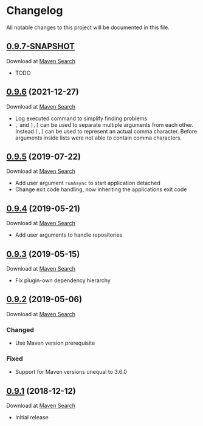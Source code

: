# Changelog
All notable changes to this project will be documented in this file.

<a name="0.9.7"></a>

## [0.9.7-SNAPSHOT](https://github.com/lars-sh/jar-runner-maven-plugin/compare/a24df52e7d034267d6059f5cfe324a0365184d6f...master)

Download at [Maven Search](https://search.maven.org/artifact/de.lars-sh/jar-runner-maven-plugin/0.9.7/jar)

* TODO

<a name="0.9.6"></a>

## [0.9.6](https://github.com/lars-sh/jar-runner-maven-plugin/compare/8d8ce3fda280a6abeee3035edc74829ecc521113...a24df52e7d034267d6059f5cfe324a0365184d6f) (2021-12-27)

Download at [Maven Search](https://search.maven.org/artifact/de.lars-sh/jar-runner-maven-plugin/0.9.6/jar)

* Log executed command to simplify finding problems
* `,` and `],[` can be used to separate multiple arguments from each other. Instead `[,]` can be used to represent an actual comma character. Before arguments inside lists were not able to contain comma characters.

<a name="0.9.5"></a>

## [0.9.5](https://github.com/lars-sh/jar-runner-maven-plugin/compare/570557e457bdc5bead85ff7c0df4d1de676a24e4...8d8ce3fda280a6abeee3035edc74829ecc521113) (2019-07-22)

Download at [Maven Search](https://search.maven.org/artifact/de.lars-sh/jar-runner-maven-plugin/0.9.5/jar)

* Add user argument `runAsync` to start application detached
* Change exit code handling, now inheriting the applications exit code

<a name="0.9.4"></a>

## [0.9.4](https://github.com/lars-sh/jar-runner-maven-plugin/compare/a8b47e13939b28ec35c97584bcb7ca892bca6346...570557e457bdc5bead85ff7c0df4d1de676a24e4) (2019-05-21)

Download at [Maven Search](https://search.maven.org/artifact/de.lars-sh/jar-runner-maven-plugin/0.9.4/jar)

* Add user arguments to handle repositories

<a name="0.9.3"></a>

## [0.9.3](https://github.com/lars-sh/jar-runner-maven-plugin/compare/323ffc298bfae6442bc2058de650c16dc99b7fcf...a8b47e13939b28ec35c97584bcb7ca892bca6346) (2019-05-15)

Download at [Maven Search](https://search.maven.org/artifact/de.lars-sh/jar-runner-maven-plugin/0.9.3/jar)

* Fix plugin-own dependency hierarchy

<a name="0.9.2"></a>

## [0.9.2](https://github.com/lars-sh/jar-runner-maven-plugin/compare/e09a123af35b8d6af6ebf03a0e4a010ce32a10af...323ffc298bfae6442bc2058de650c16dc99b7fcf) (2019-05-06)

Download at [Maven Search](https://search.maven.org/artifact/de.lars-sh/jar-runner-maven-plugin/0.9.2/jar)

### Changed
* Use Maven version prerequisite

### Fixed
* Support for Maven versions unequal to 3.6.0

<a name="0.9.1"></a>

## [0.9.1](https://github.com/lars-sh/jar-runner-maven-plugin/commit/e09a123af35b8d6af6ebf03a0e4a010ce32a10af) (2018-12-12)

Download at [Maven Search](https://search.maven.org/artifact/de.lars-sh/jar-runner-maven-plugin/0.9.1/jar)

* Initial release
